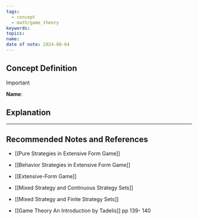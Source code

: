 ```yaml
---
tags:
  - concept
  - math/game_theory
keywords: 
topics: 
name: 
date of note: 2024-08-04
---
```


## Concept Definition

>[!important]
>**Name**: 



## Explanation





-----------
##  Recommended Notes and References


- [[Pure Strategies in Extensive Form Game]]
- [[Behavior Strategies in Extensive Form Game]]
- [[Extensive-Form Game]]

- [[Mixed Strategy and Continuous Strategy Sets]]
- [[Mixed Strategy and Finite Strategy Sets]]

- [[Game Theory An Introduction by Tadelis]] pp 139- 140